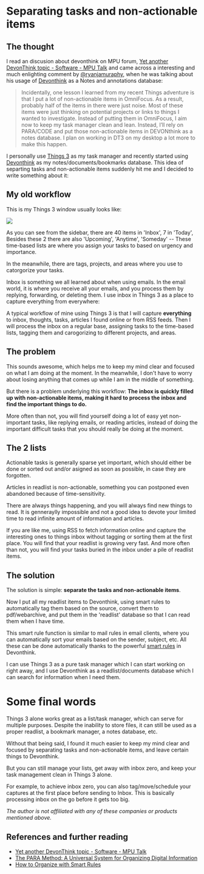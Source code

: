 # Separating tasks and non-actionable items


## The thought

I read an discusion about devonthink on MPU forum, [Yet another DevonThink topic - Software - MPU Talk](https://talk.macpowerusers.com/t/yet-another-devonthink-topic/15628) and came across a interesting and much enlighting comment by [@ryanjamuraphy](https://talk.macpowerusers.com/t/yet-another-devonthink-topic/15628/18), when he was talking about his usage of [Devonthink](https://www.devontechnologies.com) as a Notes and annotations database:

> Incidentally, one lesson I learned from my recent Things adventure is that I put a lot of non-actionable items in OmniFocus. As a result, probably half of the items in there were just noise. Most of these items were just thinking on potential projects or links to things I wanted to investigate. Instead of putting them in OmniFocus, I aim now to keep my task manager clean and lean. Instead, I’ll rely on PARA/CODE and put those non-actionable items in DEVONthink as a notes database. I plan on working in DT3 on my desktop a lot more to make this happen.

I personally use [Things 3](https://culturedcode.com/things/) as my task manager and recently started using [Devonthink](https://www.devontechnologies.com/apps/devonthink) as my notes/documents/bookmarks database. This idea of separting tasks and non-actionable items suddenly hit me and I decided to write something about it:

## My old workflow

This is my Things 3 window usually looks like:

![](../output/pics/Things.png)

As you can see from the sidebar, there are 40 items in 'Inbox', 7 in 'Today', Besides these 2 there are also 'Upcoming', 'Anytime', 'Someday' -- These time-based lists are where you assign your tasks to based on urgency and importance.

In the meanwhile, there are tags, projects, and areas where you use to catorgorize your tasks.

Inbox is something we all learned about when using emails. In the email world, it is where you receive all your emails, and you process them by replying, forwarding, or deleting them. I use inbox in Things 3 as a place to capture everything from everywhere:

A typical workflow of mine using Things 3 is that I will capture **everything** to inbox, thoughts, tasks, articles I found online or from RSS feeds. Then I will process the inbox on a regular base, assigning tasks to the time-based lists, tagging them and carogorizing to different projects, and areas.

## The problem

This sounds awesome, which helps me to keep my mind clear and focused on what I am doing at the moment. In the meanwhile, I don't have to worry about losing anything that comes up while I am in the middle of something.

But there is a problem underlying this workflow: **The inbox is quickly filled up with non-actionable items, making it hard to process the inbox and find the important things to do.**

More often than not, you will find yourself doing a lot of easy yet non-important tasks, like replying emails, or reading articles, instead of doing the important difficult tasks that you should really be doing at the moment.

## The 2 lists

Actionable tasks is generally sparse yet important, which should either be done or sorted out and/or asigned as soon as possible, in case they are forgotten.

Articles in readlist is non-actionable, something you can postponed even abandoned because of time-sensitivity.

There are always things happening, and you will always find new things to read. It is genneraylly impossible and not a good idea to devote your limited time to read infinite amount of information and articles.

If you are like me, using RSS to fetch information online and capture the interesting ones to things inbox without tagging or sorting them at the first place. You will find that your readlist is growing very fast. And more often than not, you will find your tasks buried in the inbox under a pile of readlist items.

## The solution

The solution is simple: **separate the tasks and non-actionable items**.

Now I put all my readlist items to Devonthink, using smart rules to automatically tag them based on the source, convert them to pdf/webarchive, and put them in the 'readlist' database so that I can read them when I have time.

This smart rule function is similar to mail rules in email clients, where you can automatically sort your emails based on the sender, subject, etc. All these can be done automatically thanks to the powerful [smart rules](https://www.devontechnologies.com/blog/20201110-organize-with-smart-rules) in Devonthink.

I can use Things 3 as a pure task manager which I can start working on right away, and I use Devonthink as a readlist/documents database which I can search for information when I need them.

# Some final words

Things 3 alone works great as a list/task manager, which can serve for multiple purposes. Despite the inability to store files, it can still be used as a proper readlist, a bookmark manager, a notes database, etc.

Without that being said, I found it much easier to keep my mind clear and focused by separating tasks and non-actionable items, and leave certain things to Devonthink.

But you can still manage your lists, get away with inbox zero, and keep your task management clean in Things 3 alone.

For example, to achieve inbox zero, you can also tag/move/schedule your captures at the first place before sending to Inbox. This is basically processing inbox on the go before it gets too big.

*The author is not affiliated with any of these companies or products mentioned above.*

## References and further reading

- [Yet another DevonThink topic - Software - MPU Talk](https://talk.macpowerusers.com/t/yet-another-devonthink-topic/15628)
- [The PARA Method: A Universal System for Organizing Digital Information](https://fortelabs.co/blog/para/)
- [How to Organize with Smart Rules](https://www.devontechnologies.com/blog/20201110-organize-with-smart-rules)
